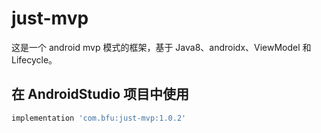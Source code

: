 # just-mvp
这是一个 android mvp 模式的框架，基于 Java8、androidx、ViewModel 和 Lifecycle。

## 在 AndroidStudio 项目中使用
```gradle
implementation 'com.bfu:just-mvp:1.0.2'
```
